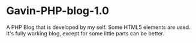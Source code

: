 Gavin-PHP-blog-1.0
==================

A PHP Blog that is developed by my self. Some HTML5 elements are used. It's fully working blog, except for some little parts can be better.
